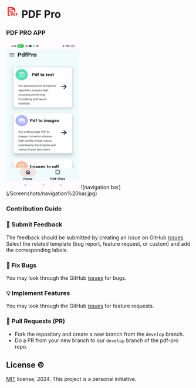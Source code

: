 # <img src="./app/src/main/launcher_icon-playstore.png" style="border-radius: 20px;" width="35px" alt="" /> PDF Pro 

### PDF PRO APP

[//]: # (![Home_Screen]&#40;/Screenshots/home%20screen.jpg&#41;)

<img src="/Screenshots/home%20screen.jpg" alt="drawing" width="200" height="400"/>
![navigation bar](/Screenshots/navigation%20bar.jpg)

### Contribution Guide

### 💬 Submit Feedback
The feedback should be submitted by creating an issue on GitHub [issues](https://github.com/panwar2001/pdf-pro/issues).
Select the related template (bug report, feature request, or custom) and add the corresponding labels.

### 🐞 Fix Bugs
You may look through the GitHub [issues](https://github.com/panwar2001/pdf-pro/issues) for bugs.

### 💡 Implement Features
You may look through the GitHub [issues](https://github.com/panwar2001/pdf-pro/issues) for feature requests.

### 🚀 Pull Requests (PR)
- Fork the repository and create a new branch from the `develop` branch.
- Do a PR from your new branch to our `develop` branch of the pdf-pro repo.

## License ©️ 
[MIT](https://opensource.org/license/mit/) license, 2024. This project is a personal initiative.

